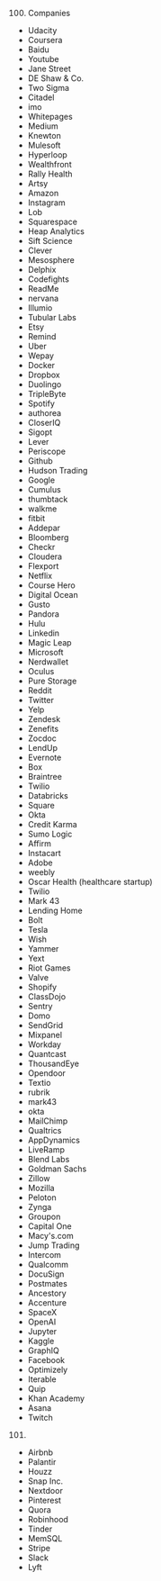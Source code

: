 100. Companies
  * Udacity
  * Coursera
  * Baidu
  * Youtube
  * Jane Street
  * DE Shaw & Co.
  * Two Sigma
  * Citadel
  * imo
  * Whitepages
  * Medium
  * Knewton
  * Mulesoft
  * Hyperloop
  * Wealthfront
  * Rally Health
  * Artsy
  * Amazon
  * Instagram
  * Lob
  * Squarespace
  * Heap Analytics
  * Sift Science
  * Clever
  * Mesosphere
  * Delphix
  * Codefights
  * ReadMe
  * nervana
  * Illumio
  * Tubular Labs
  * Etsy
  * Remind
  * Uber
  * Wepay
  * Docker
  * Dropbox
  * Duolingo
  * TripleByte
  * Spotify
  * authorea
  * CloserIQ
  * Sigopt
  * Lever
  * Periscope
  * Github
  * Hudson Trading
  * Google
  * Cumulus
  * thumbtack
  * walkme
  * fitbit
  * Addepar
  * Bloomberg
  * Checkr
  * Cloudera
  * Flexport
  * Netflix
  * Course Hero
  * Digital Ocean
  * Gusto
  * Pandora
  * Hulu
  * Linkedin
  * Magic Leap
  * Microsoft
  * Nerdwallet
  * Oculus
  * Pure Storage
  * Reddit
  * Twitter
  * Yelp
  * Zendesk
  * Zenefits
  * Zocdoc
  * LendUp
  * Evernote
  * Box
  * Braintree
  * Twilio
  * Databricks
  * Square
  * Okta
  * Credit Karma
  * Sumo Logic
  * Affirm
  * Instacart
  * Adobe
  * weebly
  * Oscar Health (healthcare startup)
  * Twilio
  * Mark 43
  * Lending Home
  * Bolt
  * Tesla
  * Wish
  * Yammer
  * Yext
  * Riot Games
  * Valve
  * Shopify
  * ClassDojo
  * Sentry
  * Domo
  * SendGrid
  * Mixpanel
  * Workday
  * Quantcast
  * ThousandEye
  * Opendoor
  * Textio
  * rubrik
  * mark43
  * okta
  * MailChimp
  * Qualtrics
  * AppDynamics
  * LiveRamp
  * Blend Labs
  * Goldman Sachs
  * Zillow
  * Mozilla
  * Peloton
  * Zynga
  * Groupon
  * Capital One
  * Macy's.com
  * Jump Trading 
  * Intercom
  * Qualcomm
  * DocuSign
  * Postmates
  * Ancestory
  * Accenture
  * SpaceX
  * OpenAI
  * Jupyter
  * Kaggle
  * GraphIQ
  * Facebook
  * Optimizely
  * Iterable
  * Quip
  * Khan Academy
  * Asana
  * Twitch 

101.
  * Airbnb
  * Palantir
  * Houzz
  * Snap Inc.
  * Nextdoor
  * Pinterest
  * Quora
  * Robinhood
  * Tinder
  * MemSQL
  * Stripe
  * Slack
  * Lyft
  